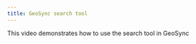 ```yaml
---
title: GeoSync search tool
---
```

			
This video demonstrates how to use the search tool in GeoSync      